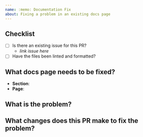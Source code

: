```yaml
---
name: :memo: Documentation Fix
about: Fixing a problem in an existing docs page
---
```


## Checklist

- [ ] Is there an existing issue for this PR?
  - _link issue here_
- [ ] Have the files been linted and formatted?

## What docs page needs to be fixed?

- **Section**:
- **Page**:

## What is the problem?

## What changes does this PR make to fix the problem?
